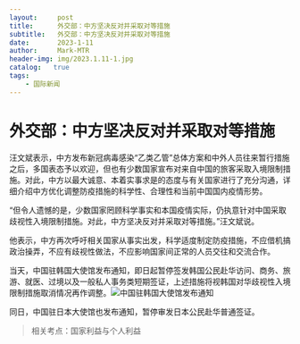 ```yaml
---
layout:     post
title:      外交部：中方坚决反对并采取对等措施
subtitle:   外交部：中方坚决反对并采取对等措施
date:       2023-1-11
author:     Mark-MTR
header-img: img/2023.1.11-1.jpg
catalog:   true
tags:
    - 国际新闻
---
```

# 外交部：中方坚决反对并采取对等措施

  汪文斌表示，中方发布新冠病毒感染“乙类乙管”总体方案和中外人员往来暂行措施之后，多国表态予以欢迎，但也有少数国家宣布对来自中国的旅客采取入境限制措施。对此，中方以最大诚意、本着实事求是的态度与有关国家进行了充分沟通，详细介绍中方优化调整防疫措施的科学性、合理性和当前中国国内疫情形势。
  
  “但令人遗憾的是，少数国家罔顾科学事实和本国疫情实际，仍执意针对中国采取歧视性入境限制措施。对此，中方坚决反对并采取对等措施。”汪文斌说。
  
  他表示，中方再次呼吁相关国家从事实出发，科学适度制定防疫措施，不应借机搞政治操弄，不应有歧视性做法，不应影响国家间正常的人员交往和交流合作。
  
  当天，中国驻韩国大使馆发布通知，即日起暂停签发韩国公民赴华访问、商务、旅游、就医、过境以及一般私人事务类短期签证，上述措施将视韩国对华歧视性入境限制措施取消情况再作调整。![中国驻韩国大使馆发布通知](https://nimg.ws.126.net/?url=http%3A%2F%2Fdingyue.ws.126.net%2F2023%2F0111%2F6ea21993j00rob79r000rc000hs00a2m.jpg&thumbnail=660x2147483647&quality=80&type=jpg)
  
  同日，中国驻日本大使馆也发布通知，暂停审发日本公民赴华普通签证。

> 相关考点：国家利益与个人利益
